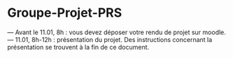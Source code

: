 # Groupe-Projet-PRS

— Avant le 11.01, 8h : vous devez déposer votre rendu de projet sur moodle.  
— 11.01, 8h-12h : présentation du projet. Des instructions concernant la présentation
se trouvent à la fin de ce document.
